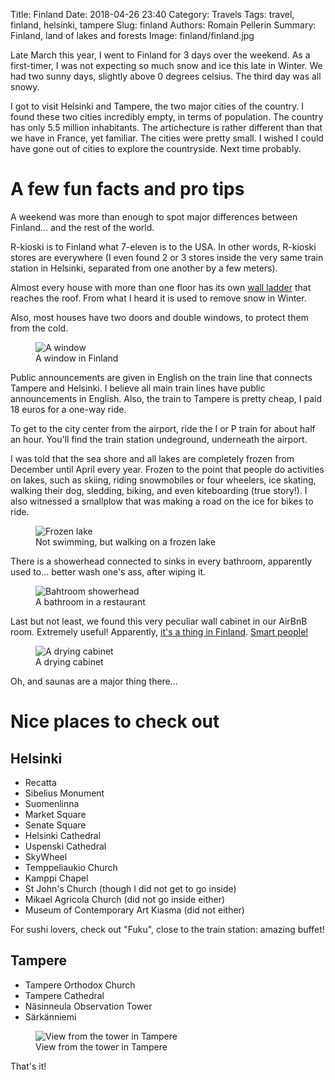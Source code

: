 Title: Finland
Date: 2018-04-26 23:40
Category: Travels
Tags: travel, finland, helsinki, tampere
Slug: finland
Authors: Romain Pellerin
Summary: Finland, land of lakes and forests
Image: finland/finland.jpg

Late March this year, I went to Finland for 3 days over the weekend. As a first-timer, I was not expecting so much snow and ice this late in Winter. We had two sunny days, slightly above 0 degrees celsius. The third day was all snowy.

I got to visit Helsinki and Tampere, the two major cities of the country. I found these two cities incredibly empty, in terms of population. The country has only 5.5 million inhabitants. The artichecture is rather different than that we have in France, yet familiar. The cities were pretty small. I wished I could have gone out of cities to explore the countryside. Next time probably.

# A few fun facts and pro tips

A weekend was more than enough to spot major differences between Finland... and the rest of the world.

R-kioski is to Finland what 7-eleven is to the USA. In other words, R-kioski stores are everywhere (I even found 2 or 3 stores inside the very same train station in Helsinki, separated from one another by a few meters).

Almost every house with more than one floor has its own [wall ladder](http://www.orima.fi/en/roof-safety-products/ladders/) that reaches the roof. From what I heard it is used to remove snow in Winter.

Also, most houses have two doors and double windows, to protect them from the cold.

<figure class="center">
<img src="{static}/images/finland/window.jpg" alt="A window" />
<figcaption>A window in Finland</figcaption>
</figure>

Public announcements are given in English on the train line that connects Tampere and Helsinki. I believe all main train lines have public announcements in English. Also, the train to Tampere is pretty cheap, I paid 18 euros for a one-way ride.

To get to the city center from the airport, ride the I or P train for about half an hour. You'll find the train station undeground, underneath the airport.

I was told that the sea shore and all lakes are completely frozen from December until April every year. Frozen to the point that people do activities on lakes, such as skiing, riding snowmobiles or four wheelers, ice skating, walking their dog, sledding, biking, and even kiteboarding (true story!). I also witnessed a smallplow that was making a road on the ice for bikes to ride.

<figure class="center">
<img src="{static}/images/finland/gmaps.gif" alt="Frozen lake" />
<figcaption>Not swimming, but walking on a frozen lake</figcaption>
</figure>

There is a showerhead connected to sinks in every bathroom, apparently used to... better wash one's ass, after wiping it.

<figure class="center">
<img src="{static}/images/finland/bathroom.jpg" alt="Bahtroom showerhead" />
<figcaption>A bathroom in a restaurant</figcaption>
</figure>

Last but not least, we found this very peculiar wall cabinet in our AirBnB room. Extremely useful! Apparently, [it's a thing in Finland](https://99percentinvisible.org/article/finnish-dishes-simple-nordic-design-beats-dishwashers-drying-racks/). [Smart people!](https://www.apartmenttherapy.com/finnish-dish-drying-closets-251178)

<figure class="center">
<img src="{static}/images/finland/dish.jpg" alt="A drying cabinet" />
<figcaption>A drying cabinet</figcaption>
</figure>

Oh, and saunas are a major thing there...

# Nice places to check out

## Helsinki

- Recatta
- Sibelius Monument
- Suomenlinna
- Market Square
- Senate Square
- Helsinki Cathedral
- Uspenski Cathedral
- SkyWheel
- Temppeliaukio Church
- Kamppi Chapel
- St John's Church (though I did not get to go inside)
- Mikael Agricola Church (did not go inside either)
- Museum of Contemporary Art Kiasma (did not either)

For sushi lovers, check out "Fuku", close to the train station: amazing buffet!

## Tampere

- Tampere Orthodox Church
- Tampere Cathedral
- Näsinneula Observation Tower
- Särkänniemi

<figure class="center">
<img src="{static}/images/finland/tampere.jpg" alt="View from the tower in Tampere" />
<figcaption>View from the tower in Tampere</figcaption>
</figure>

That's it!
